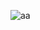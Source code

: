 ![aa](https://user-images.githubusercontent.com/105197487/202064528-3b40e01d-d084-4ab2-b8d1-55b1bb480bd5.PNG)
